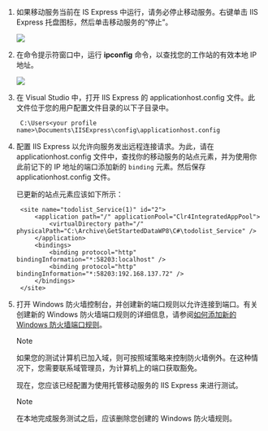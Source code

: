 ﻿
1. 如果移动服务当前在 IS Express 中运行，请务必停止移动服务。右键单击 IIS Express 托盘图标，然后单击移动服务的“停止”。

    ![](./media/mobile-services-how-to-configure-iis-express/iis-express-tray-stop-site.png)

2. 在命令提示符窗口中，运行 **ipconfig** 命令，以查找您的工作站的有效本地 IP 地址。

    ![](./media/mobile-services-how-to-configure-iis-express/ipconfig.png)

3. 在 Visual Studio 中，打开 IIS Express 的 applicationhost.config 文件。此文件位于您的用户配置文件目录的以下子目录中。

        C:\Users<your profile name>\Documents\IISExpress\config\applicationhost.config

4. 配置 IIS Express 以允许向服务发出远程连接请求。为此，请在 applicationhost.config 文件中，查找你的移动服务的站点元素，并为使用你此前记下的 IP 地址的端口添加新的 `binding` 元素。然后保存 applicationhost.config 文件。

    已更新的站点元素应该如下所示：

        <site name="todolist_Service(1)" id="2">
            <application path="/" applicationPool="Clr4IntegratedAppPool">
                <virtualDirectory path="/" physicalPath="C:\Archive\GetStartedDataWP8\C#\todolist_Service" />
            </application>
            <bindings>
                <binding protocol="http" bindingInformation="*:58203:localhost" />
                <binding protocol="http" bindingInformation="*:58203:192.168.137.72" />
            </bindings>
        </site>

5. 打开 Windows 防火墙控制台，并创建新的端口规则以允许连接到端口。有关创建新的 Windows 防火墙端口规则的详细信息，请参阅[如何添加新的 Windows 防火墙端口规则]。

    >[!NOTE]
    >如果您的测试计算机已加入域，则可按照域策略来控制防火墙例外。在这种情况下，您需要联系域管理员，为计算机上的端口获取豁免。

    现在，您应该已经配置为使用托管移动服务的 IIS Express 来进行测试。

    >[!NOTE]
    >在本地完成服务测试之后，应该删除您创建的 Windows 防火墙规则。

<!-- URLs. -->
[如何添加新的 Windows 防火墙端口规则]:  http://go.microsoft.com/fwlink/?LinkId=392240
<!---HONumber=71-->